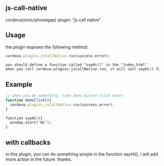 ## js-call-native
cordova(ionic/phonegap) plugin: "js call native"

## Usage
the plugin exposes the following method:

```javascript
cordova.plugins.jsCallNative.run(success,error);
```

```index.html
you should define a function called "sayHi()" in the "index.html"
when you call cordova.plugins.jsCallNative.run, it will call sayHi() function, also, we can do something in the native when you call the plugin.
```

## Example

```javascript
// when you do something, like demo button click event
function demoClick(){
  cordova.plugins.jsCallNative.run(success,error);
}
```

```index.html
function sayHi(){
  window.alert('Hi');
}
```

## with callbacks
in this plugin, you can do something simple in the function sayHi(), i will add more action in the future. thanks.
